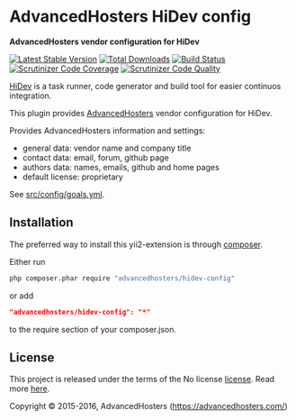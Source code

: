 AdvancedHosters HiDev config
============================

**AdvancedHosters vendor configuration for HiDev**

[![Latest Stable Version](https://poser.pugx.org/advancedhosters/hidev-config/v/stable)](https://packagist.org/packages/advancedhosters/hidev-config)
[![Total Downloads](https://poser.pugx.org/advancedhosters/hidev-config/downloads)](https://packagist.org/packages/advancedhosters/hidev-config)
[![Build Status](https://img.shields.io/travis/advancedhosters/hidev-config.svg)](https://travis-ci.org/advancedhosters/hidev-config)
[![Scrutinizer Code Coverage](https://img.shields.io/scrutinizer/coverage/g/advancedhosters/hidev-config.svg)](https://scrutinizer-ci.com/g/advancedhosters/hidev-config/)
[![Scrutinizer Code Quality](https://img.shields.io/scrutinizer/g/advancedhosters/hidev-config.svg)](https://scrutinizer-ci.com/g/advancedhosters/hidev-config/)

[HiDev](https://github.com/hiqdev/hidev) is a task runner, code generator and build tool for easier continuos integration.

This plugin provides [AdvancedHosters](https://github.com/advancedhosters) vendor configuration for HiDev.

Provides AdvancedHosters information and settings:

* general data: vendor name and company title
* contact data: email, forum, github page
* authors data: names, emails, github and home pages
* default license: proprietary

See [src/config/goals.yml](src/config/goals.yml).

## Installation

The preferred way to install this yii2-extension is through [composer](http://getcomposer.org/download/).

Either run

```sh
php composer.phar require "advancedhosters/hidev-config"
```

or add

```json
"advancedhosters/hidev-config": "*"
```

to the require section of your composer.json.

## License

This project is released under the terms of the No license [license](LICENSE).
Read more [here](http://choosealicense.com/licenses/no-license).

Copyright © 2015-2016, AdvancedHosters (https://advancedhosters.com/)

